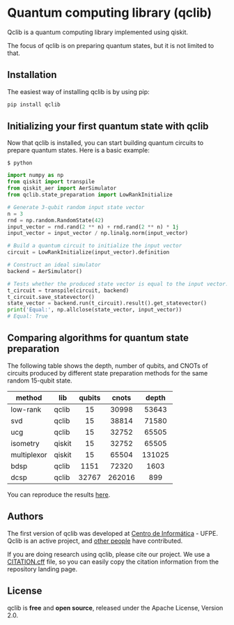 # Quantum computing library (qclib)
Qclib is a quantum computing library implemented using qiskit.

The focus of qclib is on preparing quantum states, but it is not limited to that.

## Installation
The easiest way of installing qclib is by using pip:

```python
pip install qclib
``` 

## Initializing your first quantum state with qclib
Now that qclib is installed, you can start building quantum circuits to prepare quantum states. Here is a basic example:

```
$ python
```

```python
import numpy as np
from qiskit import transpile
from qiskit_aer import AerSimulator
from qclib.state_preparation import LowRankInitialize

# Generate 3-qubit random input state vector
n = 3
rnd = np.random.RandomState(42)
input_vector = rnd.rand(2 ** n) + rnd.rand(2 ** n) * 1j
input_vector = input_vector / np.linalg.norm(input_vector)

# Build a quantum circuit to initialize the input vector
circuit = LowRankInitialize(input_vector).definition

# Construct an ideal simulator
backend = AerSimulator()

# Tests whether the produced state vector is equal to the input vector.
t_circuit = transpile(circuit, backend)
t_circuit.save_statevector()
state_vector = backend.run(t_circuit).result().get_statevector()
print('Equal:', np.allclose(state_vector, input_vector))
# Equal: True
```

## Comparing algorithms for quantum state preparation
The following table shows the depth, number of qubits, and CNOTs of circuits produced by different state preparation methods for the same random 15-qubit state.

| method | lib | qubits | cnots | depth |
| --- | --- |:---:|:---:|:---:|
| low-rank | qclib | 15 | 30998 | 53643 |
| svd | qclib | 15 | 38814 | 71580 |
| ucg | qclib | 15 | 32752 | 65505 |
| isometry | qiskit | 15 | 32752 | 65505 |
| multiplexor | qiskit | 15 | 65504 | 131025 |
| bdsp | qclib | 1151 | 72320 | 1603 |
| dcsp | qclib | 32767 | 262016 | 899 |

You can reproduce the results [here](https://github.com/qclib/qclib-papers/blob/main/examples/state_preparation_benchmark.ipynb).

## Authors
The first version of qclib was developed at [Centro de Informática](https://portal.cin.ufpe.br) - UFPE.
Qclib is an active project, and [other people](https://github.com/qclib/qclib/graphs/contributors) have contributed.

If you are doing research using qclib, please cite our project.
We use a [CITATION.cff](https://citation-file-format.github.io/) file, so you can easily copy the citation information from the repository landing page.

## License
qclib is **free** and **open source**, released under the Apache License, Version 2.0.
